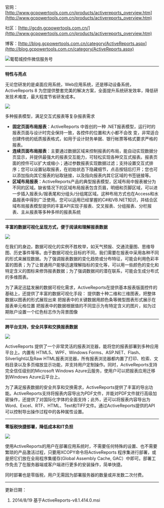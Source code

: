 官网：[http://www.gcpowertools.com.cn/products/activereports_overview.htm](http://www.gcpowertools.com.cn/products/activereports_overview.htm)

社区：[http://gcdn.gcpowertools.com.cn/](http://www.gcpowertools.com.cn/products/activereports_overview.htm)

博客：[http://blog.gcpowertools.com.cn/category/ActiveReports.aspx](http://blog.gcpowertools.com.cn/category/ActiveReports.aspx)

![葡萄城控件微信服务号](http://weixin.gcpowertools.com.cn/images/public_Signature.png "葡萄城控件微信服务号")

----------


**特性与亮点**

无论您研发的是桌面应用系统，Web应用系统，还是移动设备系统，ActiveReports 8 为您提供整套完美的解决方案，全面提升系统研发效率，降低研发技术难度，最大程度节省研发成本。 

![](http://www.gcpowertools.com.cn/products/img/ar8/ar8_pagereport_designer_2.png)

多种报表模型，满足交互式报表等复杂报表需求 

- **固定页面布局报表**：ActiveReports 中首创的一种 .NET报表模型，运行时的报表页面与设计时完全保持一致，各控件的位置和大小都不会改 变，非常适合创建传统的纸质报表格式，如用于设计财务单据、银行帐票等格式要求严格的报表。
- **连续页面布局报表**：主要通过数据区域来控制报表的布局，能自动实现数据分页显示，并提供最强大的报表交互能力，可轻松实现各种交互式报表。报表页面的控件可以扩大或缩小；通过参数报表实现数据过滤；支持设置交互式排序；您可以设置钻取报表，在初始状态下隐藏细节，点击按钮后打开；您也可以添加指向其它报表的钻取链接，以及指向报表内其它区域的书签链接等。
- **区域布局报表**：ActiveReports产品的典型报表模型，区域布局中报表被分为不同的区域。缺省情况下的区域布局报表包含页眉，明细和页脚区域，可以进一步插入报表头/报表尾和分组头/分组尾区域。这种布局方式也在Access和水晶报表中得到广泛使用。您可以运用已经掌握的C#和VB.NET知识，并结合区域布局报表模型提供的丰富API实现子报表、交叉报表、分组报表、分栏报表、主从报表等多种多样的报表系统


----------


**丰富的数据可视化呈现方式，便于阅读和理解报表数据**


![](http://www.gcpowertools.com.cn/products/img/ar8/ar8_annualreport_2.png)

   在我们的身边，数据可视化的实例不胜枚举，如天气预报、交通流量图、思维导图、历史事件等等。由于数据可视化目标的不同，我们需要在报表中采用各种不同的形式来展现数据。为了强调报表数据的变化趋势或分布特征，可能会利用色彩丰富的图表；为了让普通用户能够迅速理解指标的变化等，可以用一些颜色的变化和特定含义的图标来修饰报表数据；为了强调数据间的潜在联系，可能会生成分布式的多维图表。

为了满足迅猛发展的数据可视化需求，ActiveReports在提供基本报表版面控件的基础上，还提供了丰富的数据可视化手段： 
提供数十种二维和三维图表，把整体数据以图表的形式展现出来
把报表中的关键数据用颜色条等微型图表形式展示在报表单元格位置
把报表中的数据根据值的不同显示为有特定含义的图片，如为过期账户设置一个红色标志作为背景图像



----------


**跨平台支持，安全共享和交换报表数据**

![](http://www.gcpowertools.com.cn/products/img/ar8/ar8_viewer_dashboard_1.png)

ActiveReports 提供了一个非常灵活的报表浏览器，能将您的报表部署到多种应用平台上。内置有 HTML5、WPF、Windows Forms、ASP.NET、Flash、Silverlight以及Raw HTML报表浏览器，所有报表浏览器都内置了打印、检索、文档目录以及多页缩放显示功能，并支持用户定制操作。同时，ActiveReports支持完全信任级别的Microsoft Windows Azure云服务，使用户可以把报表应用迁移到Windows Azure云平台上。

为了满足报表数据的安全共享和交换需求，ActiveReports提供了丰富的导出功能。ActiveReports支持将报表内容导出为PDF文件，并能对PDF文件就行高级加密操作，还提供了对国际化字体的全面支持；此外，还可以将报表内容导出为 Word、Excel、RTF、HTML、Text和TIFF文件。通过ActiveReports提供的API可以控制导出操作过程中的各种属性设置。


----------

**零版税快捷部署，降低成本和IT负担**

![](http://www.gcpowertools.com.cn/products/img/ar8/databinding.png)

使用ActiveReports的用户在部署应用系统时，不需要任何特殊的设置、也不需要繁琐的产品激活过程，只要用XCOPY命令将ActiveReports 程序集进行部署，或是把它们放在全局程序集缓存(Global Assembly Cache, GAC）中即可。部署工作免去了在服务器端或客户端进行更多的安装操作，简单快捷。

同时部署也是零版税，用户无需因为部署服务器的数量或并发数二次付费。


----------

更新日期：

1. 2014/8/19  基于ActiveReports-v8.1.414.0.msi
